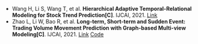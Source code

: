 * Wang H, Li S, Wang T, et al. <b>Hierarchical Adaptive Temporal-Relational Modeling for Stock Trend Prediction[C]</b>. IJCAI, 2021. [Link](https://www.ijcai.org/proceedings/2021/508)
* Zhao L, Li W, Bao R, et al. <b>Long-term, Short-term and Sudden Event: Trading Volume Movement Prediction with Graph-based Multi-view Modeling[C]</b>. IJCAI, 2021. [Link](https://arxiv.org/abs/2108.11318) [Code](https://github.com/lancopku/CGM)
